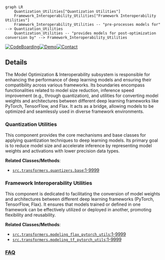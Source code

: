 ```mermaid
graph LR
    Quantization_Utilities["Quantization Utilities"]
    Framework_Interoperability_Utilities["Framework Interoperability Utilities"]
    Framework_Interoperability_Utilities -- "pre-processes models for" --> Quantization_Utilities
    Quantization_Utilities -- "provides models for post-optimization conversion by" --> Framework_Interoperability_Utilities
```

[![CodeBoarding](https://img.shields.io/badge/Generated%20by-CodeBoarding-9cf?style=flat-square)](https://github.com/CodeBoarding/CodeBoarding)[![Demo](https://img.shields.io/badge/Try%20our-Demo-blue?style=flat-square)](https://www.codeboarding.org/demo)[![Contact](https://img.shields.io/badge/Contact%20us%20-%20contact@codeboarding.org-lightgrey?style=flat-square)](mailto:contact@codeboarding.org)

## Details

The Model Optimization & Interoperability subsystem is responsible for enhancing the performance of deep learning models and ensuring their compatibility across various frameworks. Its boundaries encompass functionalities related to model size reduction, inference speed improvement (e.g., through quantization), and utilities for converting model weights and architectures between different deep learning frameworks like PyTorch, TensorFlow, and Flax. It acts as a bridge, allowing models to be optimized and seamlessly used in diverse framework environments.

### Quantization Utilities
This component provides the core mechanisms and base classes for applying quantization techniques to deep learning models. Its primary goal is to reduce model size and accelerate inference by representing model weights and activations with lower precision data types.


**Related Classes/Methods**:

- <a href="https://github.com/huggingface/transformers/blob/main/src/transformers/quantizers/base.py#L1-L9999" target="_blank" rel="noopener noreferrer">`src.transformers.quantizers.base`:1-9999</a>


### Framework Interoperability Utilities
This component is dedicated to facilitating the conversion of model weights and architectures between different deep learning frameworks (PyTorch, TensorFlow, Flax). It ensures that models trained or defined in one framework can be effectively utilized or deployed in another, promoting flexibility and reusability.


**Related Classes/Methods**:

- <a href="https://github.com/huggingface/transformers/blob/main/src/transformers/modeling_flax_pytorch_utils.py#L1-L9999" target="_blank" rel="noopener noreferrer">`src.transformers.modeling_flax_pytorch_utils`:1-9999</a>
- <a href="https://github.com/huggingface/transformers/blob/main/src/transformers/modeling_tf_pytorch_utils.py#L1-L9999" target="_blank" rel="noopener noreferrer">`src.transformers.modeling_tf_pytorch_utils`:1-9999</a>




### [FAQ](https://github.com/CodeBoarding/GeneratedOnBoardings/tree/main?tab=readme-ov-file#faq)